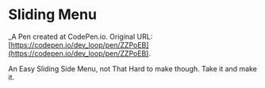 # Sliding Menu
 _A Pen created at CodePen.io. Original URL: [https://codepen.io/dev_loop/pen/ZZPoEB](https://codepen.io/dev_loop/pen/ZZPoEB).

 An Easy Sliding Side Menu, not That Hard to make though.
Take it and make it.